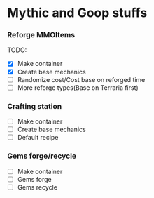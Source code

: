 # Mythic and Goop stuffs

### Reforge MMOItems

TODO:
- [x] Make container
- [x] Create base mechanics
- [ ] Randomize cost/Cost base on reforged time
- [ ] More reforge types(Base on Terraria first)

### Crafting station

- [ ] Make container
- [ ] Create base mechanics
- [ ] Default recipe

### Gems forge/recycle
- [ ] Make container
- [ ] Gems forge
- [ ] Gems recycle